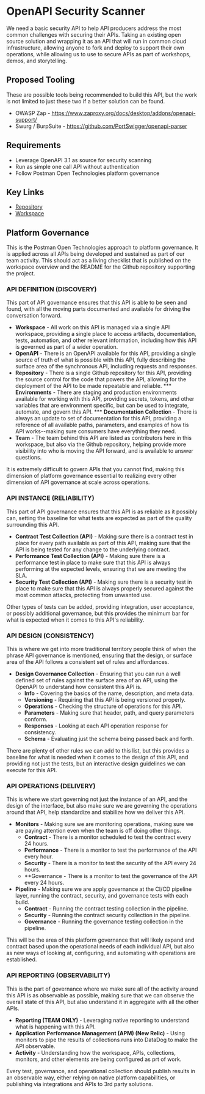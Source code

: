 # OpenAPI Security Scanner
We need a basic security API to help API producers address the most common challenges with securing their APIs. Taking an existing open source solution and wrapping it as an API that will run in common cloud infrastructure, allowing anyone to fork and deploy to support their own operations, while allowing us to use to secure APIs as part of workshops, demos, and storytelling.

## Proposed Tooling
These are possible tools being recommended to build this API, but the work is not limited to just these two if a better solution can be found.

- OWASP Zap - https://www.zaproxy.org/docs/desktop/addons/openapi-support/
- Swurg / BurpSuite - https://github.com/PortSwigger/openapi-parser

## Requirements

- Leverage OpenAPI 3.1 as source for security scanning
- Run as simple one call API without authentication
- Follow Postman Open Technologies platform governance

## Key Links

- [Repository](https://github.com/postman-open-technologies/openapi-security-scanner/blob/main/README.md)
- [Workspace](https://postman.postman.co/workspace/Postman-Open-Technologies---Ope~3fb84407-266b-4f43-bdf0-fe0bc22d0e05/overview)

## Platform Governance
This is the Postman Open Technologies approach to platform governance. It is applied across all APIs being developed and sustained as part of our team activity. This should act as a living checklist that is published on the workspace overview and the README for the Github repository supporting the project.

### API DEFINITION (DISCOVERY)
This part of API governance ensures that this API is able to be seen and found, with all the moving parts documented and available for driving the conversation forward.

 - **Workspace** - All work on this API is managed via a single API workspace, providing a single place to access artifacts, documentation, tests, automation, and other relevant information, including how this API is governed as part of a wider operation.
 - **OpenAPI** - There is an OpenAPI available for this API, providing a single source of truth of what is possible with this API, fully describing the surface area of the synchronous API, including requests and responses.
 - **Repository** - There is a single Github repository for this API, providing the source control for the code that powers the API, allowing for the deployment of the API to be made repeatable and reliable.
*** **Environments** - There are staging and production environments available for working with this API, providing secrets, tokens, and other variables that are environment specific, but can be used to integrate, automate, and govern this API.
*** **Documentation Collectio**n - There is always an update to set of documentation for this API, providing a reference of all available paths, parameters, and examples of how tis API works--making sure consumers have everything they need.
 - **Team** - The team behind this API are listed as contributors here in this workspace, but also via the Github repository, helping provide more visibility into who is moving the API forward, and is available to answer questions.

It is extremely difficult to govern APIs that you cannot find, making this dimension of platform governance essential to realizing every other dimension of API governance at scale across operations.

### API INSTANCE (RELIABILITY)
This part of API governance ensures that this API is as reliable as it possibly can, setting the baseline for what tests are expected as part of the quality surrounding this API.

 - **Contract Test Collection (API)** - Making sure there is a contract test in place for every path available as part of this API, making sure that the API is being tested for any change to the underlying contract.
 - **Performance Test Collection (API)** - Making sure there is a performance test in place to make sure that this API is always performing at the expected levels, ensuring that we are meeting the SLA.
 - **Security Test Collection (API)** - Making sure there is a security test in place to make sure that this API is always properly secured against the most common attacks, protecting from unwanted use.

Other types of tests can be added, providing integration, user acceptance, or possibly additional governance, but this provides the minimum bar for what is expected when it comes to this API's reliability.

### API DESIGN (CONSISTENCY)
This is where we get into more traditional territory people think of when the phrase API governance is mentioned, ensuring that the design, or surface area of the API follows a consistent set of rules and affordances.

 - **Design Governance Collection** - Ensuring that you can run a well defined set of rules against the surface area of an API, using the OpenAPI to understand how consistent this API is.
    - **Info** - Covering the basics of the name, description, and meta data.
    - **Versioning** - Requiring that this API is being versioned properly.
    - **Operations** - Checking the structure of operations for this API.
    - **Parameters** - Making sure that header, path, and query parameters conform.
    - **Responses** - Looking at each API operation response for consistency.
    - **Schema** - Evaluating just the schema being passed back and forth.

There are plenty of other rules we can add to this list, but this provides a baseline for what is needed when it comes to the design of this API, and providing not just the tests, but an interactive design guidelines we can execute for this API. 

### API OPERATIONS (DELIVERY)
This is where we start governing not just the instance of an API, and the design of the interface, but also make sure we are governing the operations around that API, help standardize and stabilize how we deliver this API. 

 - **Monitors** - Making sure we are monitoring operations, making sure we are paying attention even when the team is off doing other things.
    - **Contract** - There is a monitor scheduled to test the contract every 24 hours.
    - **Performance** - There is a monitor to test the performance of the API every hour.
    - **Security** - There is a monitor to test the security of the API every 24 hours.
    - **Governance - There is a monitor to test the governance of the API every 24 hours.
 - **Pipeline** - Making sure we are apply governance at the CI/CD pipeline layer, running the contract, security, and governance tests with each build.
    - **Contract** - Running the contract testing collection in the pipeline.
    - **Security** - Running the contract security collection in the pipeline.
    - **Governance** - Running the governance testing collection in the pipeline. 

This will be the area of this platform governance that will likely expand and contract based upon the operational needs of each individual API, but also as new ways of looking at, configuring, and automating with operations are established. 

### API REPORTING (OBSERVABILITY)
This is the part of governance where we make sure all of the activity around this API is as observable as possible, making sure that we can observe the overall state of this API, but also understand it in aggregate with all the other APIs.

 - **Reporting (TEAM ONLY)** - Leveraging native reporting to understand what is happening with this API.
 - **Application Performance Management (APM) (New Relic)** - Using monitors to pipe the results of collections runs into DataDog to make the API observable.
 - **Activity** - Understanding how the workspace, APIs, collections, monitors, and other elements are being configured as prt of work. 

Every test, governance, and operational collection should publish results in an observable way, either relying on native platform capabilities, or publishing via integrations and APIs to 3rd party solutions.

